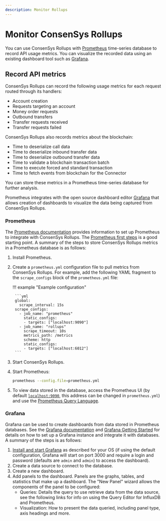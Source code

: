 ```yaml
---
description: Monitor Rollups
---
```


# Monitor ConsenSys Rollups

You can use ConsenSys Rollups with [Prometheus](https://prometheus.io/) time-series database to record API usage metrics.
You can visualize the recorded data using an existing dashboard tool such as [Grafana](https://grafana.com/).

## Record API metrics

ConsenSys Rollups can record the following usage metrics for each request routed through its handlers:

* Account creation
* Requests targeting an account
* Money order requests
* Outbound transfers
* Transfer requests received
* Transfer requests failed

ConsenSys Rollups also records metrics about the blockchain:

* Time to deserialize call data
* Time to deserialize inbound transfer data
* Time to deserialize outbound transfer data
* Time to validate a blockchain transaction batch
* Time to execute forced and standard transaction
* Time to fetch events from blockchain for the Connector

You can store these metrics in a Prometheus time-series database for further analysis.

Prometheus integrates with the open source dashboard editor [Grafana](#grafana) that allows
creation of dashboards to visualize the data being captured from ConsenSys Rollups.

### Prometheus

The [Prometheus documentation](https://prometheus.io/docs/introduction/overview/) provides information to set up
Prometheus to integrate with ConsenSys Rollups.
The [Prometheus first steps](https://prometheus.io/docs/introduction/first_steps/) is a good starting point.
A summary of the steps to store ConsenSys Rollups metrics in a Prometheus database is as follows:

1. Install Prometheus.
2. Create a `prometheus.yml` configuration file to pull metrics from ConsenSys Rollups.
   For example, add the following YAML fragment to the `scrape_configs` block of the `prometheus.yml` file:

    !!! example "Example configuration"

        ```yml
        global:
          scrape_interval: 15s
        scrape_configs:
          - job_name: "prometheus"
            static_configs:
            - targets: ["localhost:9090"]
          - job_name: "rollups"
            scrape_timeout: 10s
            metrics_path: /metrics
            scheme: http
            static_configs:
            - targets: ["localhost:6012"]
        ```

3. Start ConsenSys Rollups.
4. Start Prometheus:

    ```bash
    prometheus --config.file=prometheus.yml
    ```

5. To view data stored in the database, access the Prometheus UI (by default [`localhost:9090`](http://localhost:9090), this address can be
   changed in `prometheus.yml`) and use the [Prometheus Query Language](https://prometheus.io/docs/prometheus/latest/querying/basics/).

### Grafana

Grafana can be used to create dashboards from data stored in Prometheus databases.
See the [Grafana documentation](https://grafana.com/docs) and [Grafana Getting Started](https://grafana.com/docs/guides/getting_started) for details on how to set up a Grafana instance and integrate it with databases.
A summary of the steps is as follows:

1. [Install and start Grafana](https://grafana.com/docs/grafana/latest/installation) as described for your OS (if using the default configuration, Grafana will start on port 3000 and require a login and password (defaults are `admin` and `admin`) to access the dashboard).
2. Create a data source to connect to the database.
3. Create a new dashboard.
4. Add panels to the dashboard. Panels are the graphs, tables, and statistics that make up a dashboard. The "New Panel" wizard allows the components of the panel to be configured:
   * Queries: Details the query to use retrieve data from the data source, see the following links for info on using the Query Editor for InfluxDB and Prometheus.
   * Visualization: How to present the data queried, including panel type, axis headings and more.
